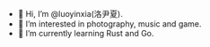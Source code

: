 - 👋 Hi, I’m @luoyinxia(洛尹夏).
- 👀 I’m interested in photography, music and game.
- 🌱 I’m currently learning Rust and Go.

<!---
luoyinxia/luoyinxia is a ✨ special ✨ repository because its `README.md` (this file) appears on your GitHub profile.
You can click the Preview link to take a look at your changes.
--->
